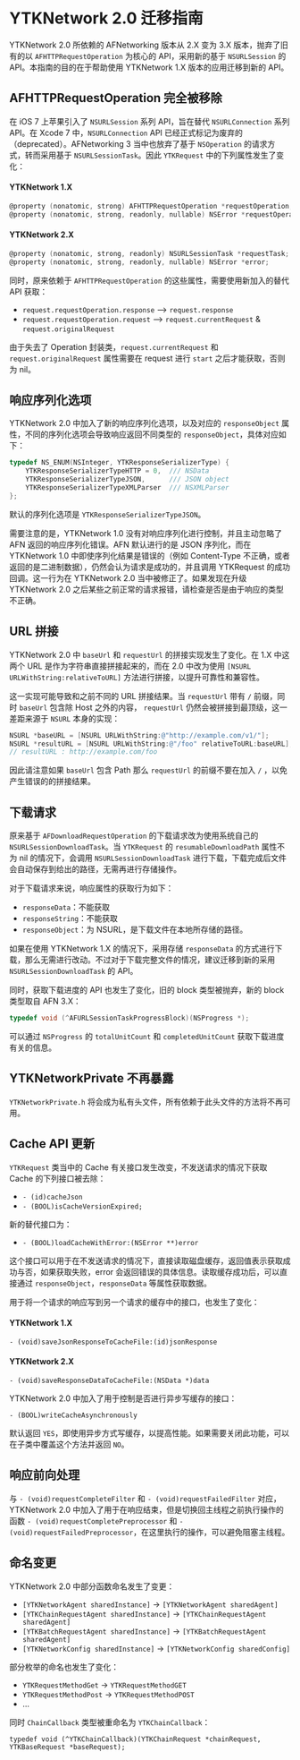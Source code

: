 YTKNetwork 2.0 迁移指南
======================

YTKNetwork 2.0 所依赖的 AFNetworking 版本从 2.X 变为 3.X 版本，抛弃了旧有的以 `AFHTTPRequestOperation` 为核心的 API，采用新的基于 `NSURLSession` 的 API。本指南的目的在于帮助使用 YTKNetwork 1.X 版本的应用迁移到新的 API。

## AFHTTPRequestOperation 完全被移除

在 iOS 7 上苹果引入了 `NSURLSession` 系列 API，旨在替代 `NSURLConnection` 系列 API。在 Xcode 7 中，`NSURLConnection` API 已经正式标记为废弃的（deprecated）。AFNetworking 3 当中也放弃了基于 `NSOperation` 的请求方式，转而采用基于 `NSURLSessionTask`。因此 `YTKRequest` 中的下列属性发生了变化：

#### YTKNetwork 1.X

```objectivec
@property (nonatomic, strong) AFHTTPRequestOperation *requestOperation;
@property (nonatomic, strong, readonly, nullable) NSError *requestOperationError;
```

#### YTKNetwork 2.X

```objectivec
@property (nonatomic, strong, readonly) NSURLSessionTask *requestTask;
@property (nonatomic, strong, readonly, nullable) NSError *error;
```

同时，原来依赖于 `AFHTTPRequestOperation` 的这些属性，需要使用新加入的替代 API 获取：

* `request.requestOperation.response` --> `request.response`
* `request.requestOperation.request` --> `request.currentRequest` & `request.originalRequest`

由于失去了 Operation 封装类，`request.currentRequest` 和 `request.originalRequest` 属性需要在 request 进行 `start` 之后才能获取，否则为 nil。

## 响应序列化选项

YTKNetwork 2.0 中加入了新的响应序列化选项，以及对应的 `responseObject` 属性，不同的序列化选项会导致响应返回不同类型的 `responseObject`，具体对应如下：

```objectivec
typedef NS_ENUM(NSInteger, YTKResponseSerializerType) {
    YTKResponseSerializerTypeHTTP = 0,  /// NSData
    YTKResponseSerializerTypeJSON,      /// JSON object
    YTKResponseSerializerTypeXMLParser  /// NSXMLParser
};
```

默认的序列化选项是 `YTKResponseSerializerTypeJSON`。

需要注意的是，YTKNetwork 1.0 没有对响应序列化进行控制，并且主动忽略了 AFN 返回的响应序列化错误。AFN 默认进行的是 JSON 序列化，而在 YTKNetwork 1.0 中即使序列化结果是错误的（例如 Content-Type 不正确，或者返回的是二进制数据），仍然会认为请求是成功的，并且调用 YTKRequest 的成功回调。这一行为在 YTKNetwork 2.0 当中被修正了。如果发现在升级 YTKNetwork 2.0 之后某些之前正常的请求报错，请检查是否是由于响应的类型不正确。

## URL 拼接

YTKNetwork 2.0 中 `baseUrl` 和 `requestUrl` 的拼接实现发生了变化。在 1.X 中这两个 URL 是作为字符串直接拼接起来的，而在 2.0 中改为使用 `[NSURL URLWithString:relativeToURL]` 方法进行拼接，以提升可靠性和兼容性。

这一实现可能导致和之前不同的 URL 拼接结果。当 `requestUrl` 带有 `/` 前缀，同时 `baseUrl` 包含除 Host 之外的内容， `requestUrl` 仍然会被拼接到最顶级，这一差距来源于 `NSURL` 本身的实现：

```objectivec
NSURL *baseURL = [NSURL URLWithString:@"http://example.com/v1/"];
NSURL *resultURL = [NSURL URLWithString:@"/foo" relativeToURL:baseURL];
// resultURL : http://example.com/foo
```

因此请注意如果 `baseUrl` 包含 Path 那么 `requestUrl` 的前缀不要在加入 `/` ，以免产生错误的的拼接结果。

## 下载请求

原来基于 `AFDownloadRequestOperation` 的下载请求改为使用系统自己的 `NSURLSessionDownloadTask`。当 `YTKRequest` 的 `resumableDownloadPath` 属性不为 nil 的情况下，会调用 `NSURLSessionDownloadTask` 进行下载，下载完成后文件会自动保存到给出的路径，无需再进行存储操作。

对于下载请求来说，响应属性的获取行为如下：

* `responseData`：不能获取
* `responseString`：不能获取
* `responseObject`：为 NSURL，是下载文件在本地所存储的路径。

如果在使用 YTKNetwork 1.X 的情况下，采用存储 `responseData` 的方式进行下载，那么无需进行改动。不过对于下载完整文件的情况，建议迁移到新的采用 `NSURLSessionDownloadTask` 的 API。

同时，获取下载进度的 API 也发生了变化，旧的 block 类型被抛弃，新的 block 类型取自 AFN 3.X：

```objectivec
typedef void (^AFURLSessionTaskProgressBlock)(NSProgress *);
```

可以通过 `NSProgress` 的 `totalUnitCount` 和 `completedUnitCount` 获取下载进度有关的信息。

## YTKNetworkPrivate 不再暴露

`YTKNetworkPrivate.h` 将会成为私有头文件，所有依赖于此头文件的方法将不再可用。

## Cache API 更新

`YTKRequest` 类当中的 Cache 有关接口发生改变，不发送请求的情况下获取 Cache 的下列接口被去除：

* `- (id)cacheJson`
* `- (BOOL)isCacheVersionExpired;`

新的替代接口为：

* `- (BOOL)loadCacheWithError:(NSError **)error`

这个接口可以用于在不发送请求的情况下，直接读取磁盘缓存，返回值表示获取成功与否，如果获取失败，error 会返回错误的具体信息。读取缓存成功后，可以直接通过 `responseObject`，`responseData` 等属性获取数据。

用于将一个请求的响应写到另一个请求的缓存中的接口，也发生了变化：

#### YTKNetwork 1.X

`- (void)saveJsonResponseToCacheFile:(id)jsonResponse`

#### YTKNetwork 2.X

`- (void)saveResponseDataToCacheFile:(NSData *)data`

YTKNetwork 2.0 中加入了用于控制是否进行异步写缓存的接口：

`- (BOOL)writeCacheAsynchronously`

默认返回 `YES`，即使用异步方式写缓存，以提高性能。如果需要关闭此功能，可以在子类中覆盖这个方法并返回 `NO`。

## 响应前向处理

与 `- (void)requestCompleteFilter` 和 `- (void)requestFailedFilter` 对应， YTKNetwork 2.0 中加入了用于在响应结束，但是切换回主线程之前执行操作的函数 `- (void)requestCompletePreprocessor` 和 `- (void)requestFailedPreprocessor`，在这里执行的操作，可以避免阻塞主线程。

## 命名变更

YTKNetwork 2.0 中部分函数命名发生了变更：

* `[YTKNetworkAgent sharedInstance]` -> `[YTKNetworkAgent sharedAgent]`
* `[YTKChainRequestAgent sharedInstance]` -> `[YTKChainRequestAgent sharedAgent]`
* `[YTKBatchRequestAgent sharedInstance]` -> `[YTKBatchRequestAgent sharedAgent]`
* `[YTKNetworkConfig sharedInstance]` -> `[YTKNetworkConfig sharedConfig]`

部分枚举的命名也发生了变化：

* `YTKRequestMethodGet` -> `YTKRequestMethodGET`
* `YTKRequestMethodPost` -> `YTKRequestMethodPOST`
* ...

同时 `ChainCallback` 类型被重命名为 `YTKChainCallback`：

```typedef void (^YTKChainCallback)(YTKChainRequest *chainRequest, YTKBaseRequest *baseRequest);```

